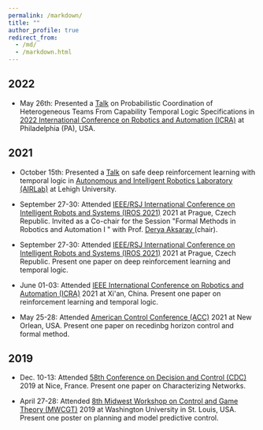 ```yaml
---
permalink: /markdown/
title: ""
author_profile: true
redirect_from: 
  - /md/
  - /markdown.html
---
```


## 2022
<div class="infoblock">
<div class="blocktitle"></div>
<div class="blockcontent">
<ul>
 <li><p> May 26th: Presented a <a href="https://www.youtube.com/watch?v=DgnUI9CoGhk&t=221s"> Talk</a> on Probabilistic Coordination of Heterogeneous Teams From Capability Temporal Logic Specifications in <a href="https://www.icra2022.org/"> 2022 International Conference on Robotics and Automation (ICRA)</a> at Philadelphia (PA), USA.</p>
</li>

</ul>
</div></div>

## 2021
<div class="infoblock">
<div class="blocktitle"></div>
<div class="blockcontent">
<ul>
  <li><p>October  15th: Presented a <a href="https://www.youtube.com/watch?v=84kze5vhbOg&t=2461s"> Talk</a> on safe deep reinforcement learning with temporal logic in <a href="https://wordpress.lehigh.edu/robotics/"> Autonomous and Intelligent Robotics Laboratory (AIRLab)</a> at Lehigh University.</p>
</li>
 <li><p>September 27-30: Attended <a href="https://www.iros2021.org/"> IEEE/RSJ International Conference on Intelligent Robots and Systems (IROS 2021)</a> 2021 at Prague, Czech Republic. Invited as a Co-chair for the Session "Formal Methods in Robotics and Automation I
" with Prof. <a href="https://scholar.google.com/citations?user=kCEHo6EAAAAJ&hl=en&oi=ao">Derya Aksaray </a> (chair).</p>
</li>
<li><p>September 27-30: Attended <a href="https://www.iros2021.org/"> IEEE/RSJ International Conference on Intelligent Robots and Systems (IROS 2021)</a> 2021 at Prague, Czech Republic. Present one paper on deep reinforcement learning and temporal logic.</p>
</li>
<li><p>June 01-03: Attended <a href="https://www.ieee-icra.org/">IEEE International Conference on Robotics and Automation (ICRA)</a> 2021 at Xi'an, China. Present one paper on reinforcement learning and temporal logic.</p>
</li>
<li><p>May 25-28: Attended <a href="https://acc2021.a2c2.org/.">American Control Conference (ACC)</a> 2021 at New Orlean, USA. Present one paper on recedinbg horizon control and formal method.</p>
</li>
</ul>
</div></div>
  
## 2019
  
<div class="infoblock">
<div class="blocktitle"></div>
<div class="blockcontent">
<ul>
<li><p>Dec. 10-13: Attended <a href="https://cdc2019.ieeecss.org/">58th Conference on Decision and Control (CDC)</a> 2019 at Nice, France. Present one paper on Characterizing Networks.</p>
</li>
<li><p>April 27-28: Attended <a href="https://mwcgt2019.wustl.edu/#:~:text=The%208th%20Midwest%20Workshop%20on%20Control%20and%20Game%20Theory%20(MWCGT,at%20Washington%20University%20in%20St.&text=This%20year's%20Midwest%20Workshop%20on,topics%20spanning%20theory%20and%20application.">8th Midwest Workshop on Control and Game Theory (MWCGT)</a> 2019 at Washington University in St. Louis, USA. Present one poster on planning and model predictive control.</p>
</li>
</ul>
</div></div>

